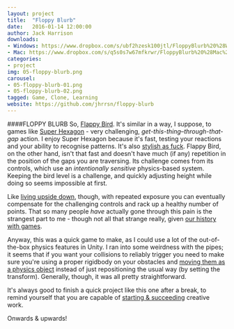 ```yaml
---
layout: project
title:  "Floppy Blurb"
date:   2016-01-14 12:00:00
author: Jack Harrison
downloads:
- Windows: https://www.dropbox.com/s/ubf2hzesk100jtl/FloppyBlurb%20%28Windows%29.zip?dl=0
- Mac: https://www.dropbox.com/s/q5s0s7w67mfkrwr/FloppyBlurb%20%28Mac%29.zip?dl=0
categories:
- project
img: 05-floppy-blurb.png
carousel:
- 05-floppy-blurb-01.png
- 05-floppy-blurb-02.png
tagged: Game, Clone, Learning
website: https://github.com/jhrrsn/floppy-blurb
---
```

####FLOPPY BLURB
So, [Flappy Bird](https://en.wikipedia.org/wiki/Flappy_Bird). It's similar in a way, I suppose, to games like [Super Hexagon](http://superhexagon.com) - very challenging, _get-this-thing–through-that-gap_ action. I enjoy Super Hexagon because it's fast, testing your reactions and your ability to recognise patterns. It's also [stylish as fuck](https://www.youtube.com/watch?v=2sz0mI_6tLQ). Flappy Bird, on the other hand, isn't that fast and doesn't have much (if any) repetition in the position of the gaps you are traversing. Its challenge comes from its controls, which use an _intentionally sensitive_ physics-based system. Keeping the bird level is a challenge, and quickly adjusting height while doing so seems impossible at first.

Like [living upside down](https://en.wikipedia.org/wiki/Perceptual_adaptation), though, with repeated exposure you can eventually compensate for the challenging controls and rack up a healthy number of points. That so many people _have_ actually gone through this pain is the strangest part to me - though not all that strange really, given [our history with games](https://en.wikipedia.org/wiki/Knife_game).

Anyway, this was a quick game to make, as I could use a lot of the out-of-the-box physics features in Unity. I ran into some weirdness with the pipes; it seems that if you want your collisions to reliably trigger you need to make sure you're using a proper rigidbody on your obstacles and [moving them as a physics object](http://docs.unity3d.com/ScriptReference/Rigidbody2D.MovePosition.html) instead of just repositioning the usual way (by setting the transform). Generally, though, it was all pretty straightforward.

It's always good to finish a quick project like this one after a break, to remind yourself that you are capable of [starting & succeeding](http://jamesclear.com/start-succeed) creative work.

Onwards & upwards!
